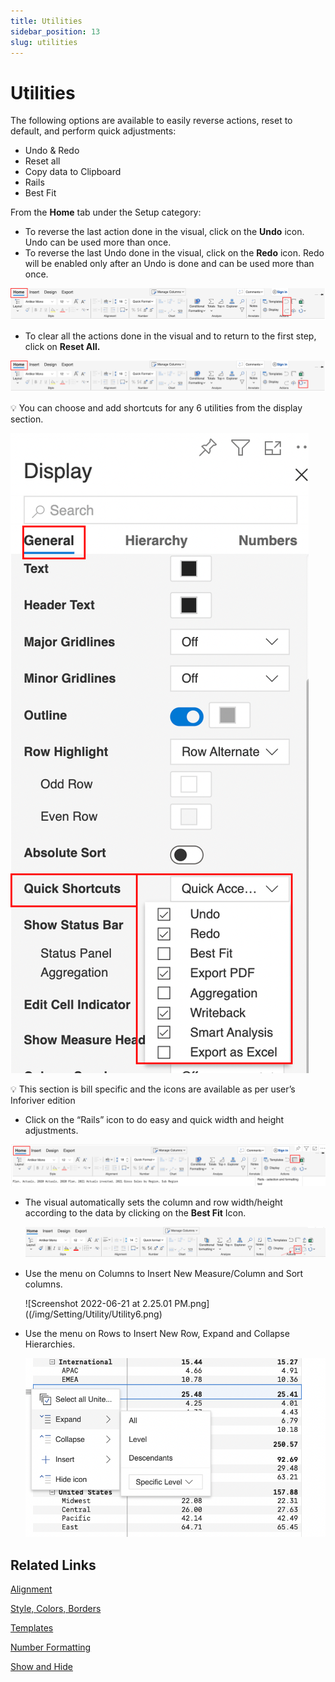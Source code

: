 ```yaml
---
title: Utilities
sidebar_position: 13
slug: utilities
---
```


# Utilities

The following options are available to easily reverse actions, reset to default, and perform quick adjustments:

- Undo & Redo
- Reset all
- Copy data to Clipboard
- Rails
- Best Fit

From the **Home** tab under the Setup category:

- To reverse the last action done in the visual, click on the **Undo** icon. Undo can be used more than once.
- To reverse the last Undo done in the visual, click on the **Redo** icon. Redo will be enabled only after an Undo is done and can be used more than once.

![Untitled](/img/Setting/Utility/Utility1.png)


- To clear all the actions done in the visual and to return to the first step, click on **Reset All.**

![Untitled](/img/Setting/Utility/Utility2.png)

<aside>
💡 You can choose and add shortcuts for any 6 utilities from the display section.

</aside>

![Untitled](/img/Setting/Utility/Utility3.png)

<aside>
💡 This section is bill specific and the icons are available as per user’s Inforiver edition

</aside>

- Click on the “Rails” icon to do easy and quick width and height adjustments.

![Untitled](/img/Setting/Utility/Utility4.png)

- The visual automatically sets the column and row width/height according to the data by clicking on the **Best Fit** Icon.
    
    ![Untitled](/img/Setting/Utility/Utility5.png)

- Use the menu on Columns to Insert New Measure/Column and Sort columns.
    
    ![Screenshot 2022-06-21 at 2.25.01 PM.png]((/img/Setting/Utility/Utility6.png)
    

- Use the menu on Rows to Insert New Row, Expand and Collapse Hierarchies.
    
    ![Screenshot 2022-06-21 at 2.29.05 PM.png](/img/Setting/Utility/Utility7.png)


## Related Links

[Alignment](https://www.notion.so/Alignment-43437a8a0e0643689f6a589971252d89)

[Style, Colors, Borders](https://www.notion.so/Style-Colors-Borders-01f324e80d53439e8e0e834939833e24)

[Templates](https://www.notion.so/Templates-3989d8878347402d8111ccc7374c6001)

[Number Formatting](https://www.notion.so/Number-Formatting-1ee72b10702d430b8b6a4ee3b315a302)

[Show and Hide](https://www.notion.so/Show-and-Hide-9a90d2c89afa41b582204a5802de1e4e)